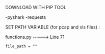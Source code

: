 DOWNLOAD WITH PIP TOOL 


-pyshark
-requests



SET PATH VARIABLE (for pcap and xls files) : 


functions.py -----> Line 71

    file_path = "" 
